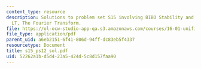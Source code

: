 ```yaml
---
content_type: resource
description: Solutions to problem set S15 involving BIBO Stability and the Bilateral
  LT, The Fourier Transform.
file: https://ol-ocw-studio-app-qa.s3.amazonaws.com/courses/16-01-unified-engineering-i-ii-iii-iv-fall-2005-spring-2006/52262a1bd5d423a5424d5c8d157faa90_s15_ps12_sol.pdf
file_type: application/pdf
parent_uid: a6eb2151-6f41-806d-94ff-dc83eb5f4337
resourcetype: Document
title: s15_ps12_sol.pdf
uid: 52262a1b-d5d4-23a5-424d-5c8d157faa90
---
```

